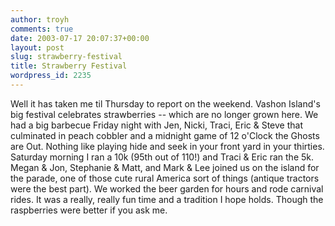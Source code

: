 ```yaml
---
author: troyh
comments: true
date: 2003-07-17 20:07:37+00:00
layout: post
slug: strawberry-festival
title: Strawberry Festival
wordpress_id: 2235
---
```


Well it has taken me til Thursday to report on the weekend.  Vashon Island's big festival celebrates strawberries -- which are no longer grown here.  We had a big barbecue Friday night with Jen, Nicki, Traci, Eric & Steve that culminated in peach cobbler and a midnight game of 12 o'Clock the Ghosts are Out.  Nothing like playing hide and seek in your front yard in your thirties.  Saturday morning I ran a 10k (95th out of 110!) and Traci & Eric ran the 5k.  Megan & Jon, Stephanie & Matt, and Mark & Lee joined us on the island for the parade, one of those cute rural America sort of things (antique tractors were the best part).  We worked the beer garden for hours and rode carnival rides.  It was a really, really fun time and a tradition I hope holds.  Though the raspberries were better if you ask me.
